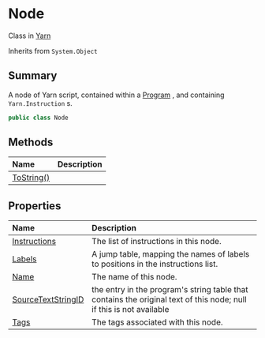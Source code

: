 # Node

Class in [Yarn](api/csharp/yarn.md)

Inherits from `System.Object`

## Summary


A node of Yarn script, contained within a  <a href="yarn.program.md">Program</a> , and
containing  <code>Yarn.Instruction</code> s.


```csharp
public class Node
```

## Methods

|Name|Description|
|:---|:---|
|[ToString()](api/csharp/yarn.node.tostring.md)||

## Properties

|Name|Description|
|:---|:---|
|[Instructions](api/csharp/yarn.node.instructions.md)|The list of instructions in this node.|
|[Labels](api/csharp/yarn.node.labels.md)|A jump table, mapping the names of labels to positions in the instructions list.|
|[Name](api/csharp/yarn.node.name.md)|The name of this node.|
|[SourceTextStringID](api/csharp/yarn.node.sourcetextstringid.md)|the entry in the program's string table that contains the original text of this node; null if this is not available|
|[Tags](api/csharp/yarn.node.tags.md)|The tags associated with this node.|

